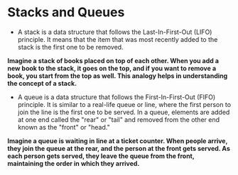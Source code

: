 # Stacks and Queues
- A stack is a data structure that follows the Last-In-First-Out (LIFO) principle. It means that the item that was most recently added to the stack is the first one to be removed.

 **Imagine a stack of books placed on top of each other. When you add a new book to the stack, it goes on the top, and if you want to remove a book, you start from the top as well. This analogy helps in understanding the concept of a stack.**
  
- A queue is a data structure that follows the First-In-First-Out (FIFO) principle. It is similar to a real-life queue or line, where the first person to join the line is the first one to be served. In a queue, elements are added at one end called the "rear" or "tail" and removed from the other end known as the "front" or "head."
  
**Imagine a queue is waiting in line at a ticket counter. When people arrive, they join the queue at the rear, and the person at the front gets served. As each person gets served, they leave the queue from the front, maintaining the order in which they arrived.**
  
